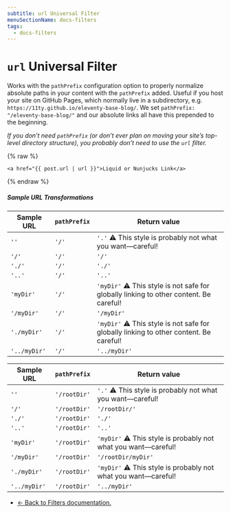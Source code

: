 ```yaml
---
subtitle: url Universal Filter
menuSectionName: docs-filters
tags:
  - docs-filters
---
```


# `url` Universal Filter

Works with the `pathPrefix` configuration option to properly normalize absolute paths in your content with the `pathPrefix` added. Useful if you host your site on GitHub Pages, which normally live in a subdirectory, e.g. `https://11ty.github.io/eleventy-base-blog/`. We set `pathPrefix: "/eleventy-base-blog/"` and our absolute links all have this prepended to the beginning.

_If you don’t need `pathPrefix` (or don’t ever plan on moving your site’s top-level directory structure), you probably don’t need to use the `url` filter._

{% raw %}
```
<a href="{{ post.url | url }}">Liquid or Nunjucks Link</a>
```
{% endraw %}

##### Sample URL Transformations

| Sample URL   | `pathPrefix` | Return value                                                                           |
| ------------ | ------------ | -------------------------------------------------------------------------------------- |
| `''`         | `'/'`        | `'.'` ⚠️ This style is probably not what you want—careful!                             |
| `'/'`        | `'/'`        | `'/'`                                                                                  |
| `'./'`       | `'/'`        | `'./'`                                                                                 |
| `'..'`       | `'/'`        | `'..'`                                                                                 |
| `'myDir'`    | `'/'`        | `'myDir'` ⚠️ This style is not safe for globally linking to other content. Be careful! |
| `'/myDir'`   | `'/'`        | `'/myDir'`                                                                             |
| `'./myDir'`  | `'/'`        | `'myDir'` ⚠️ This style is not safe for globally linking to other content. Be careful! |
| `'../myDir'` | `'/'`        | `'../myDir'`                                                                           |

| Sample URL   | `pathPrefix` | Return value                                                   |
| ------------ | ------------ | -------------------------------------------------------------- |
| `''`         | `'/rootDir'` | `'.'` ⚠️ This style is probably not what you want—careful!     |
| `'/'`        | `'/rootDir'` | `'/rootDir/'`                                                  |
| `'./'`       | `'/rootDir'` | `'./'`                                                         |
| `'..'`       | `'/rootDir'` | `'..'`                                                         |
| `'myDir'`    | `'/rootDir'` | `'myDir'` ⚠️ This style is probably not what you want—careful! |
| `'/myDir'`   | `'/rootDir'` | `'/rootDir/myDir'`                                             |
| `'./myDir'`  | `'/rootDir'` | `'myDir'` ⚠️ This style is probably not what you want—careful! |
| `'../myDir'` | `'/rootDir'` | `'../myDir'`                                                   |

* [← Back to Filters documentation.](/docs/filters/)
